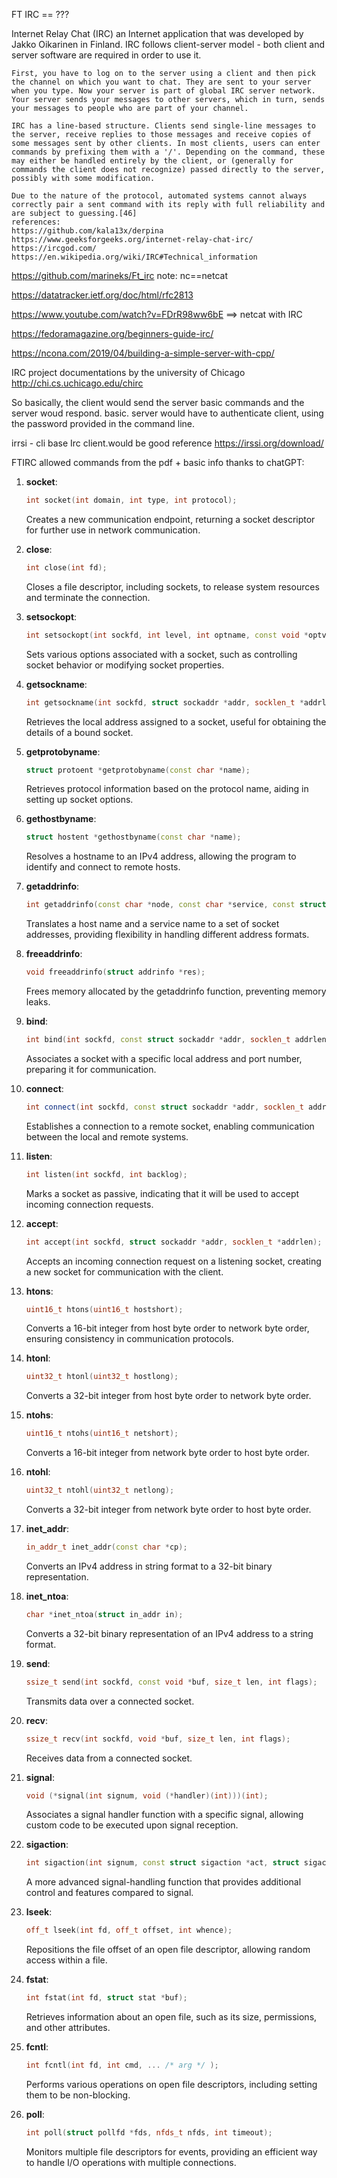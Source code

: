 FT IRC == ???

Internet Relay Chat (IRC)
	an Internet application that was developed by Jakko Oikarinen in Finland.
	IRC follows client-server model - both client and server software are required in order to use it.

	First, you have to log on to the server using a client and then pick the channel on which you want to chat. They are sent to your server when you type. Now your server is part of global IRC server network. Your server sends your messages to other servers, which in turn, sends your messages to people who are part of your channel.

	IRC has a line-based structure. Clients send single-line messages to the server, receive replies to those messages and receive copies of some messages sent by other clients. In most clients, users can enter commands by prefixing them with a '/'. Depending on the command, these may either be handled entirely by the client, or (generally for commands the client does not recognize) passed directly to the server, possibly with some modification.

	Due to the nature of the protocol, automated systems cannot always correctly pair a sent command with its reply with full reliability and are subject to guessing.[46]
	references:
	https://github.com/kala13x/derpina
	https://www.geeksforgeeks.org/internet-relay-chat-irc/
	https://ircgod.com/
	https://en.wikipedia.org/wiki/IRC#Technical_information

https://github.com/marineks/Ft_irc note: nc==netcat

https://datatracker.ietf.org/doc/html/rfc2813

https://www.youtube.com/watch?v=FDrR98ww6bE ==> netcat with IRC

https://fedoramagazine.org/beginners-guide-irc/

https://ncona.com/2019/04/building-a-simple-server-with-cpp/


IRC project documentations by the university of Chicago
http://chi.cs.uchicago.edu/chirc

So basically, the client would send the server basic commands and the server woud respond. basic. server would have to authenticate client, using the password provided in the command line.

irrsi - cli base Irc client.would be good reference
https://irssi.org/download/


FTIRC allowed commands from the pdf + basic info thanks to chatGPT:
1. **socket**:
	```cpp
	int socket(int domain, int type, int protocol);
	```
	Creates a new communication endpoint, returning a socket descriptor for further use in network communication.

2. **close**:
	```cpp
	int close(int fd);
	```
	Closes a file descriptor, including sockets, to release system resources and terminate the connection.

3. **setsockopt**:
	```cpp
	int setsockopt(int sockfd, int level, int optname, const void *optval, socklen_t optlen);
	```
	Sets various options associated with a socket, such as controlling socket behavior or modifying socket properties.

4. **getsockname**:
	```cpp
	int getsockname(int sockfd, struct sockaddr *addr, socklen_t *addrlen);
	```
	Retrieves the local address assigned to a socket, useful for obtaining the details of a bound socket.

5. **getprotobyname**:
	```cpp
	struct protoent *getprotobyname(const char *name);
	```
	Retrieves protocol information based on the protocol name, aiding in setting up socket options.

6. **gethostbyname**:
	```cpp
	struct hostent *gethostbyname(const char *name);
	```
	Resolves a hostname to an IPv4 address, allowing the program to identify and connect to remote hosts.

7. **getaddrinfo**:
	```cpp
	int getaddrinfo(const char *node, const char *service, const struct addrinfo *hints, struct addrinfo **res);
	```
	Translates a host name and a service name to a set of socket addresses, providing flexibility in handling different address formats.

8. **freeaddrinfo**:
	```cpp
	void freeaddrinfo(struct addrinfo *res);
	```
	Frees memory allocated by the getaddrinfo function, preventing memory leaks.

9. **bind**:
	```cpp
	int bind(int sockfd, const struct sockaddr *addr, socklen_t addrlen);
	```
	Associates a socket with a specific local address and port number, preparing it for communication.

10. **connect**:
	```cpp
	int connect(int sockfd, const struct sockaddr *addr, socklen_t addrlen);
	```
	Establishes a connection to a remote socket, enabling communication between the local and remote systems.

11. **listen**:
	```cpp
	int listen(int sockfd, int backlog);
	```
	Marks a socket as passive, indicating that it will be used to accept incoming connection requests.

12. **accept**:
	```cpp
	int accept(int sockfd, struct sockaddr *addr, socklen_t *addrlen);
	```
	Accepts an incoming connection request on a listening socket, creating a new socket for communication with the client.

13. **htons**:
	```cpp
	uint16_t htons(uint16_t hostshort);
	```
	Converts a 16-bit integer from host byte order to network byte order, ensuring consistency in communication protocols.

14. **htonl**:
	```cpp
	uint32_t htonl(uint32_t hostlong);
	```
	Converts a 32-bit integer from host byte order to network byte order.

15. **ntohs**:
	```cpp
	uint16_t ntohs(uint16_t netshort);
	```
	Converts a 16-bit integer from network byte order to host byte order.

16. **ntohl**:
	```cpp
	uint32_t ntohl(uint32_t netlong);
	```
	Converts a 32-bit integer from network byte order to host byte order.

17. **inet_addr**:
	```cpp
	in_addr_t inet_addr(const char *cp);
	```
	Converts an IPv4 address in string format to a 32-bit binary representation.

18. **inet_ntoa**:
	```cpp
	char *inet_ntoa(struct in_addr in);
	```
	Converts a 32-bit binary representation of an IPv4 address to a string format.

19. **send**:
	```cpp
	ssize_t send(int sockfd, const void *buf, size_t len, int flags);
	```
	Transmits data over a connected socket.

20. **recv**:
	```cpp
	ssize_t recv(int sockfd, void *buf, size_t len, int flags);
	```
	Receives data from a connected socket.

21. **signal**:
	```cpp
	void (*signal(int signum, void (*handler)(int)))(int);
	```
	Associates a signal handler function with a specific signal, allowing custom code to be executed upon signal reception.

22. **sigaction**:
	```cpp
	int sigaction(int signum, const struct sigaction *act, struct sigaction *oldact);
	```
	A more advanced signal-handling function that provides additional control and features compared to signal.

23. **lseek**:
	```cpp
	off_t lseek(int fd, off_t offset, int whence);
	```
	Repositions the file offset of an open file descriptor, allowing random access within a file.

24. **fstat**:
	```cpp
	int fstat(int fd, struct stat *buf);
	```
	Retrieves information about an open file, such as its size, permissions, and other attributes.

25. **fcntl**:
	```cpp
	int fcntl(int fd, int cmd, ... /* arg */ );
	```
	Performs various operations on open file descriptors, including setting them to be non-blocking.

26. **poll**:
	```cpp
	int poll(struct pollfd *fds, nfds_t nfds, int timeout);
	```
	Monitors multiple file descriptors for events, providing an efficient way to handle I/O operations with multiple connections.